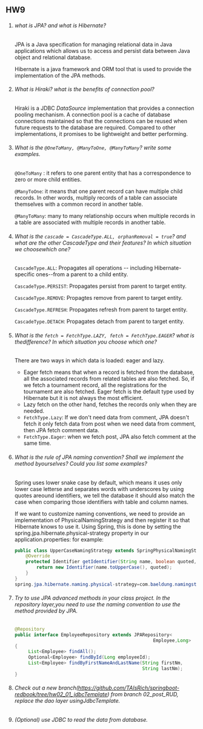 ## HW9

1. ###### *what is JPA? and what is Hibernate?*

   JPA is a Java specification for managing relational data in Java applications which allows us to access and persist data between Java object and relational database. 

   Hibernate is a java framework and ORM tool that is used to provide the implementation of the JPA methods.

2. ###### *What is Hiraki? what is the benefits of connection pool?*

   Hiraki is a JDBC *DataSource* implementation that provides a connection pooling mechanism. A connection pool is a cache of database connections maintained so that the connections can be reused when future requests to the database are required. Compared to other implementations, it promises to be lightweight and better performing.

3. ###### *What is the `@OneToMany, @ManyToOne, @ManyToMany`? write some examples.*

   `@OneToMany` : it refers to one parent entity that has a correspondence to zero or more child entities.

   `@ManyToOne`: it means that one parent record can have multiple child records. In other words, multiply records of a table can associate themselves with a common record in another table.

   `@ManyToMany`: many to many relationship occurs when multiple records in a table are associated with multiple records in another table. 

4. ###### *What is the `cascade = CascadeType.ALL, orphanRemoval = true`? and what are the other CascadeType and their features? In which situation we choosewhich one?*

   `CascadeType.ALL`: Propagates all operations -- including Hibernate-specific ones--from a parent to a child entity.

   `CascadeType.PERSIST`: Propagates persist from parent to target entity.

   `CascadeType.REMOVE`: Propagtes remove from parent to target entity.

   `CascadeType.REFRESH`: Propagates refresh from parent to target entity.

   `CascadeType.DETACH`: Propagates detach from parent to target entity.  

5. ###### *What is the `fetch = FetchType.LAZY, fetch = FetchType.EAGER`? what is thedifference? In which situation you choose which one?*

   There are two ways in which data is loaded: eager and lazy.

   * Eager fetch means that when a record is fetched from the database, all the associated records from related tables are also fetched. So, if we fetch a tournament record, all the registrations for the tournament are also fetched. Eager fetch is the default type used by Hibernate but it is not always the most efficient.
   * Lazy fetch on the other hand, fetches the records only when they are needed.
   * `FetchType.Lazy`: If we don't need data from comment, JPA doesn't fetch it only fetch data from post when we need data from comment, then JPA fetch comment data.
   * `FetchType.Eager`: when we fetch post, JPA also fetch comment at the same time.

6. ###### *What is the rule of JPA naming convention? Shall we implement the method byourselves? Could you list some examples?*

   Spring uses lower snake case by default, which means it uses only lower case letterse and separates words with underscores by using quotes areound identifiers, we tell the database it should also match the case when comparing those identifiers with table and column names.

   If we want to customize naming conventions, we need to provide an implementation of PhysicalNamingStrategy and then register it so that Hibernate knows to use it. Using Spring, this is done by setting the spring.jpa.hibernate.physical-strategy property in our application.properties: for example:

   ```java
   public class UpperCaseNamingStrategy extends SpringPhysicalNamingStrategy {
       @Override
       protected Identifier getIdentifier(String name, boolean quoted, JdbcEnvironment jdbcEnvironment) {
           return new Identifier(name.toUpperCase(), quoted);
       }
   }
   spring.jpa.hibernate.naming.physical-strategy=com.baeldung.namingstrategy.UpperCaseNamingStrategy
   ```

7. ###### *Try to use JPA advanced methods in your class project. In the repository layer,you need to use the naming convention to use the method provided by JPA.*

   ```java
   @Repository 
   public interface EmployeeRepository extends JPARepository<  
                                                      Employee,Long>        
   {
        List<Employee> findAll();
        Optional<Employee> findById(Long employeeId);
        List<Employee> findByFirstNameAndLastName(String firstNm, 
                                                  String lastNm);
   }
   ```

8. ###### *Check out a new branch(https://github.com/TAIsRich/springboot-redbook/tree/hw02_01_jdbcTemplate) from branch 02_post_RUD, replace the dao layer usingJdbcTemplate.*

9. ###### *(Optional) use JDBC to read the data from database.*
